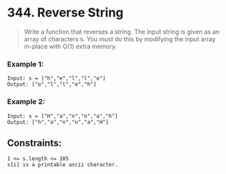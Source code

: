 # 344. Reverse String

> Write a function that reverses a string. The input string is given as an array of characters s.
 You must do this by modifying the input array in-place with O(1) extra memory.

 

### Example 1:
```
Input: s = ["h","e","l","l","o"]
Output: ["o","l","l","e","h"]
```
### Example 2:
```
Input: s = ["H","a","n","n","a","h"]
Output: ["h","a","n","n","a","H"]
```
 

## Constraints:
```
1 <= s.length <= 105
s[i] is a printable ascii character.
```
